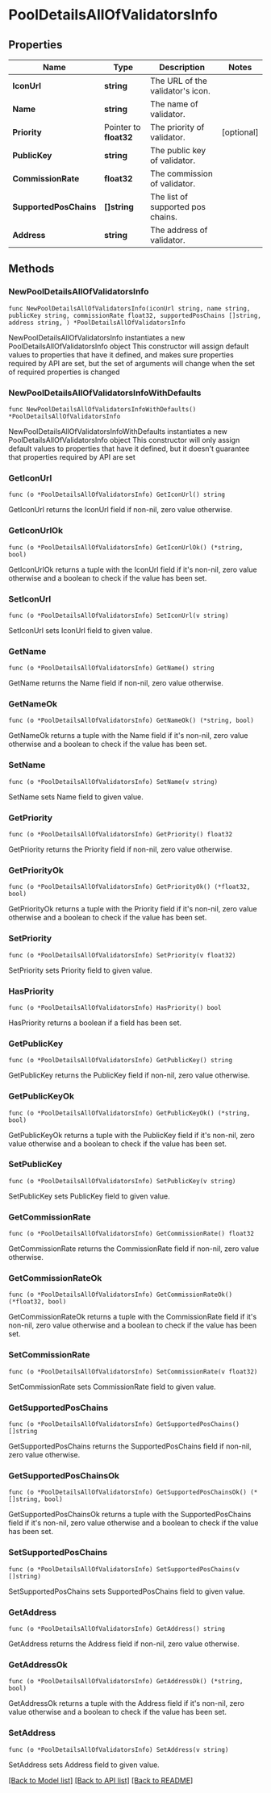 # PoolDetailsAllOfValidatorsInfo

## Properties

Name | Type | Description | Notes
------------ | ------------- | ------------- | -------------
**IconUrl** | **string** | The URL of the validator&#39;s icon. | 
**Name** | **string** | The name of validator. | 
**Priority** | Pointer to **float32** | The priority of validator. | [optional] 
**PublicKey** | **string** | The public key of validator. | 
**CommissionRate** | **float32** | The commission of validator. | 
**SupportedPosChains** | **[]string** | The list of supported pos chains. | 
**Address** | **string** | The address of validator. | 

## Methods

### NewPoolDetailsAllOfValidatorsInfo

`func NewPoolDetailsAllOfValidatorsInfo(iconUrl string, name string, publicKey string, commissionRate float32, supportedPosChains []string, address string, ) *PoolDetailsAllOfValidatorsInfo`

NewPoolDetailsAllOfValidatorsInfo instantiates a new PoolDetailsAllOfValidatorsInfo object
This constructor will assign default values to properties that have it defined,
and makes sure properties required by API are set, but the set of arguments
will change when the set of required properties is changed

### NewPoolDetailsAllOfValidatorsInfoWithDefaults

`func NewPoolDetailsAllOfValidatorsInfoWithDefaults() *PoolDetailsAllOfValidatorsInfo`

NewPoolDetailsAllOfValidatorsInfoWithDefaults instantiates a new PoolDetailsAllOfValidatorsInfo object
This constructor will only assign default values to properties that have it defined,
but it doesn't guarantee that properties required by API are set

### GetIconUrl

`func (o *PoolDetailsAllOfValidatorsInfo) GetIconUrl() string`

GetIconUrl returns the IconUrl field if non-nil, zero value otherwise.

### GetIconUrlOk

`func (o *PoolDetailsAllOfValidatorsInfo) GetIconUrlOk() (*string, bool)`

GetIconUrlOk returns a tuple with the IconUrl field if it's non-nil, zero value otherwise
and a boolean to check if the value has been set.

### SetIconUrl

`func (o *PoolDetailsAllOfValidatorsInfo) SetIconUrl(v string)`

SetIconUrl sets IconUrl field to given value.


### GetName

`func (o *PoolDetailsAllOfValidatorsInfo) GetName() string`

GetName returns the Name field if non-nil, zero value otherwise.

### GetNameOk

`func (o *PoolDetailsAllOfValidatorsInfo) GetNameOk() (*string, bool)`

GetNameOk returns a tuple with the Name field if it's non-nil, zero value otherwise
and a boolean to check if the value has been set.

### SetName

`func (o *PoolDetailsAllOfValidatorsInfo) SetName(v string)`

SetName sets Name field to given value.


### GetPriority

`func (o *PoolDetailsAllOfValidatorsInfo) GetPriority() float32`

GetPriority returns the Priority field if non-nil, zero value otherwise.

### GetPriorityOk

`func (o *PoolDetailsAllOfValidatorsInfo) GetPriorityOk() (*float32, bool)`

GetPriorityOk returns a tuple with the Priority field if it's non-nil, zero value otherwise
and a boolean to check if the value has been set.

### SetPriority

`func (o *PoolDetailsAllOfValidatorsInfo) SetPriority(v float32)`

SetPriority sets Priority field to given value.

### HasPriority

`func (o *PoolDetailsAllOfValidatorsInfo) HasPriority() bool`

HasPriority returns a boolean if a field has been set.

### GetPublicKey

`func (o *PoolDetailsAllOfValidatorsInfo) GetPublicKey() string`

GetPublicKey returns the PublicKey field if non-nil, zero value otherwise.

### GetPublicKeyOk

`func (o *PoolDetailsAllOfValidatorsInfo) GetPublicKeyOk() (*string, bool)`

GetPublicKeyOk returns a tuple with the PublicKey field if it's non-nil, zero value otherwise
and a boolean to check if the value has been set.

### SetPublicKey

`func (o *PoolDetailsAllOfValidatorsInfo) SetPublicKey(v string)`

SetPublicKey sets PublicKey field to given value.


### GetCommissionRate

`func (o *PoolDetailsAllOfValidatorsInfo) GetCommissionRate() float32`

GetCommissionRate returns the CommissionRate field if non-nil, zero value otherwise.

### GetCommissionRateOk

`func (o *PoolDetailsAllOfValidatorsInfo) GetCommissionRateOk() (*float32, bool)`

GetCommissionRateOk returns a tuple with the CommissionRate field if it's non-nil, zero value otherwise
and a boolean to check if the value has been set.

### SetCommissionRate

`func (o *PoolDetailsAllOfValidatorsInfo) SetCommissionRate(v float32)`

SetCommissionRate sets CommissionRate field to given value.


### GetSupportedPosChains

`func (o *PoolDetailsAllOfValidatorsInfo) GetSupportedPosChains() []string`

GetSupportedPosChains returns the SupportedPosChains field if non-nil, zero value otherwise.

### GetSupportedPosChainsOk

`func (o *PoolDetailsAllOfValidatorsInfo) GetSupportedPosChainsOk() (*[]string, bool)`

GetSupportedPosChainsOk returns a tuple with the SupportedPosChains field if it's non-nil, zero value otherwise
and a boolean to check if the value has been set.

### SetSupportedPosChains

`func (o *PoolDetailsAllOfValidatorsInfo) SetSupportedPosChains(v []string)`

SetSupportedPosChains sets SupportedPosChains field to given value.


### GetAddress

`func (o *PoolDetailsAllOfValidatorsInfo) GetAddress() string`

GetAddress returns the Address field if non-nil, zero value otherwise.

### GetAddressOk

`func (o *PoolDetailsAllOfValidatorsInfo) GetAddressOk() (*string, bool)`

GetAddressOk returns a tuple with the Address field if it's non-nil, zero value otherwise
and a boolean to check if the value has been set.

### SetAddress

`func (o *PoolDetailsAllOfValidatorsInfo) SetAddress(v string)`

SetAddress sets Address field to given value.



[[Back to Model list]](../README.md#documentation-for-models) [[Back to API list]](../README.md#documentation-for-api-endpoints) [[Back to README]](../README.md)


